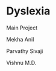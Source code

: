 # Dyslexia

Main Project

Mekha Anil

Parvathy Sivaji

Vishnu M.D.

<Add all installation commands here>

